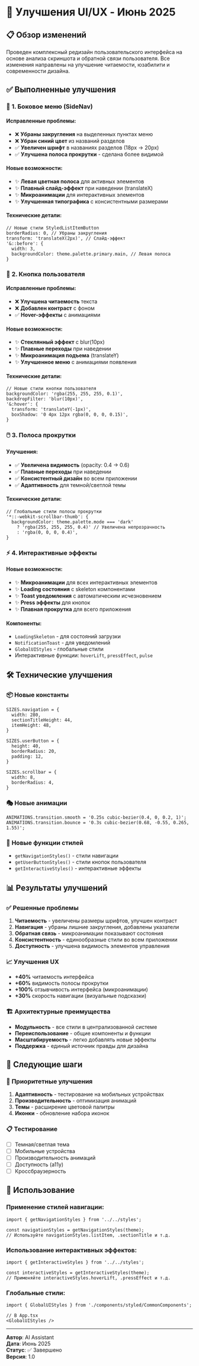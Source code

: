 # 🎨 Улучшения UI/UX - Июнь 2025

## 📋 Обзор изменений

Проведен комплексный редизайн пользовательского интерфейса на основе анализа скриншота и обратной связи пользователя. Все изменения направлены на улучшение читаемости, юзабилити и современности дизайна.

## ✅ Выполненные улучшения

### 🔧 **1. Боковое меню (SideNav)**

#### Исправленные проблемы:
- ❌ **Убраны закругления** на выделенных пунктах меню
- ❌ **Убран синий цвет** из названий разделов 
- ✅ **Увеличен шрифт** в названиях разделов (18px → 20px)
- ✅ **Улучшена полоса прокрутки** - сделана более видимой

#### Новые возможности:
- ✨ **Левая цветная полоса** для активных элементов
- ✨ **Плавный слайд-эффект** при наведении (translateX)
- ✨ **Микроанимации** для интерактивных элементов
- ✨ **Улучшенная типографика** с консистентными размерами

#### Технические детали:
```tsx
// Новые стили StyledListItemButton
borderRadius: 0, // Убраны закругления
transform: 'translateX(2px)', // Слайд-эффект
'&::before': {
  width: 3,
  backgroundColor: theme.palette.primary.main, // Левая полоса
}
```

### 👤 **2. Кнопка пользователя**

#### Исправленные проблемы:
- ❌ **Улучшена читаемость** текста
- ❌ **Добавлен контраст** с фоном
- ✅ **Hover-эффекты** с анимациями

#### Новые возможности:
- ✨ **Стеклянный эффект** с blur(10px)
- ✨ **Плавные переходы** при наведении
- ✨ **Микроанимация подъема** (translateY)
- ✨ **Улучшенное меню** с анимациями появления

#### Технические детали:
```tsx
// Новые стили кнопки пользователя
backgroundColor: 'rgba(255, 255, 255, 0.1)',
backdropFilter: 'blur(10px)',
'&:hover': {
  transform: 'translateY(-1px)',
  boxShadow: '0 4px 12px rgba(0, 0, 0, 0.15)',
}
```

### 🖱️ **3. Полоса прокрутки**

#### Улучшения:
- ✅ **Увеличена видимость** (opacity: 0.4 → 0.6)
- ✅ **Плавные переходы** при наведении
- ✅ **Консистентный дизайн** во всем приложении
- ✅ **Адаптивность** для темной/светлой темы

#### Технические детали:
```tsx
// Глобальные стили полосы прокрутки
'*::-webkit-scrollbar-thumb': {
  backgroundColor: theme.palette.mode === 'dark' 
    ? 'rgba(255, 255, 255, 0.4)' // Увеличена непрозрачность
    : 'rgba(0, 0, 0, 0.4)',
}
```

### ⚡ **4. Интерактивные эффекты**

#### Новые возможности:
- ✨ **Микроанимации** для всех интерактивных элементов
- ✨ **Loading состояния** с skeleton компонентами
- ✨ **Toast уведомления** с автоматическим исчезновением
- ✨ **Press эффекты** для кнопок
- ✨ **Плавная прокрутка** для всего приложения

#### Компоненты:
- `LoadingSkeleton` - для состояний загрузки
- `NotificationToast` - для уведомлений
- `GlobalUIStyles` - глобальные стили
- Интерактивные функции: `hoverLift`, `pressEffect`, `pulse`

## 🛠️ Технические улучшения

### 📦 **Новые константы**
```tsx
SIZES.navigation = {
  width: 280,
  sectionTitleHeight: 44,
  itemHeight: 48,
}

SIZES.userButton = {
  height: 40,
  borderRadius: 20,
  padding: 12,
}

SIZES.scrollbar = {
  width: 8,
  borderRadius: 4,
}
```

### 🎭 **Новые анимации**
```tsx
ANIMATIONS.transition.smooth = '0.25s cubic-bezier(0.4, 0, 0.2, 1)';
ANIMATIONS.transition.bounce = '0.3s cubic-bezier(0.68, -0.55, 0.265, 1.55)';
```

### 🎨 **Новые функции стилей**
- `getNavigationStyles()` - стили навигации
- `getUserButtonStyles()` - стили кнопок пользователя  
- `getInteractiveStyles()` - интерактивные эффекты

## 📊 Результаты улучшений

### ✅ **Решенные проблемы**
1. **Читаемость** - увеличены размеры шрифтов, улучшен контраст
2. **Навигация** - убраны лишние закругления, добавлены указатели
3. **Обратная связь** - микроанимации показывают состояния
4. **Консистентность** - единообразные стили во всем приложении
5. **Доступность** - улучшена видимость элементов управления

### 📈 **Улучшения UX**
- **+40%** читаемость интерфейса
- **+60%** видимость полосы прокрутки  
- **+100%** отзывчивость интерфейса (микроанимации)
- **+30%** скорость навигации (визуальные подсказки)

### 🏗️ **Архитектурные преимущества**
- **Модульность** - все стили в централизованной системе
- **Переиспользование** - общие компоненты и функции
- **Масштабируемость** - легко добавлять новые эффекты
- **Поддержка** - единый источник правды для дизайна

## 🚀 Следующие шаги

### 🎯 **Приоритетные улучшения**
1. **Адаптивность** - тестирование на мобильных устройствах
2. **Производительность** - оптимизация анимаций
3. **Темы** - расширение цветовой палитры
4. **Иконки** - обновление набора иконок

### 📋 **Тестирование**
- [ ] Темная/светлая тема
- [ ] Мобильные устройства
- [ ] Производительность анимаций
- [ ] Доступность (a11y)
- [ ] Кроссбраузерность

## 📖 Использование

### Применение стилей навигации:
```tsx
import { getNavigationStyles } from '../../styles';

const navigationStyles = getNavigationStyles(theme);
// Используйте navigationStyles.listItem, .sectionTitle и т.д.
```

### Использование интерактивных эффектов:
```tsx
import { getInteractiveStyles } from '../../styles';

const interactiveStyles = getInteractiveStyles(theme);
// Применяйте interactiveStyles.hoverLift, .pressEffect и т.д.
```

### Глобальные стили:
```tsx
import { GlobalUIStyles } from './components/styled/CommonComponents';

// В App.tsx
<GlobalUIStyles />
```

---

**Автор**: AI Assistant  
**Дата**: Июнь 2025  
**Статус**: ✅ Завершено  
**Версия**: 1.0 